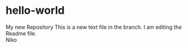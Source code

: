 # hello-world
My new Repository
This is a new text file in the branch.  I am editing the Readme file.  
Niko
